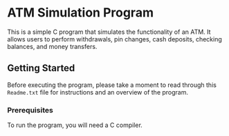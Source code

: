 # ATM Simulation Program
This is a simple C program that simulates the functionality of an ATM. It allows users to perform withdrawals, pin changes, cash deposits, checking balances, and money transfers.

## Getting Started

Before executing the program, please take a moment to read through this `Readme.txt` file for instructions and an overview of the program.

### Prerequisites

To run the program, you will need a C compiler.